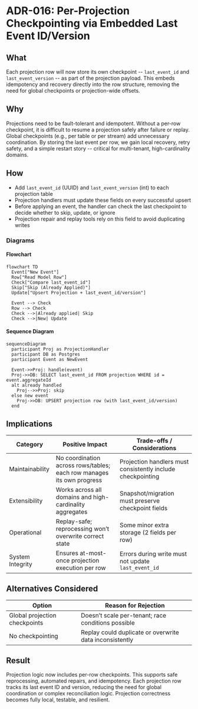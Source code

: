 # ADR-016: Per-Projection Checkpointing via Embedded Last Event ID/Version

## What

Each projection row will now store its own checkpoint -- `last_event_id` and `last_event_version` -- as part of the projection payload. This embeds idempotency and recovery directly into the row structure, removing the need for global checkpoints or projection-wide offsets.

## Why

Projections need to be fault-tolerant and idempotent. Without a per-row checkpoint, it is difficult to resume a projection safely after failure or replay. Global checkpoints (e.g., per table or per stream) add unnecessary coordination. By storing the last event per row, we gain local recovery, retry safety, and a simple restart story -- critical for multi-tenant, high-cardinality domains.

## How

* Add `last_event_id` (UUID) and `last_event_version` (int) to each projection table
* Projection handlers must update these fields on every successful upsert
* Before applying an event, the handler can check the last checkpoint to decide whether to skip, update, or ignore
* Projection repair and replay tools rely on this field to avoid duplicating writes

### Diagrams

#### Flowchart

```mermaid
flowchart TD
  Event["New Event"]
  Row["Read Model Row"]
  Check["Compare last_event_id"]
  Skip["Skip (Already Applied)"]
  Update["Upsert Projection + last_event_id/version"]

  Event --> Check
  Row --> Check
  Check -->|Already applied| Skip
  Check -->|New| Update
```

#### Sequence Diagram

```mermaid
sequenceDiagram
  participant Proj as ProjectionHandler
  participant DB as Postgres
  participant Event as NewEvent

  Event->>Proj: handle(event)
  Proj->>DB: SELECT last_event_id FROM projection WHERE id = event.aggregateId
  alt already handled
    Proj-->>Proj: skip
  else new event
    Proj->>DB: UPSERT projection row (with last_event_id/version)
  end
```

## Implications

| Category         | Positive Impact                                                       | Trade-offs / Considerations                                 |
| ---------------- | --------------------------------------------------------------------- | ----------------------------------------------------------- |
| Maintainability  | No coordination across rows/tables; each row manages its own progress | Projection handlers must consistently include checkpointing |
| Extensibility    | Works across all domains and high-cardinality aggregates              | Snapshot/migration must preserve checkpoint fields          |
| Operational      | Replay-safe; reprocessing won’t overwrite correct state               | Some minor extra storage (2 fields per row)                 |
| System Integrity | Ensures at-most-once projection execution per row                     | Errors during write must not update `last_event_id`         |

## Alternatives Considered

| Option                        | Reason for Rejection                                    |
| ----------------------------- | ------------------------------------------------------- |
| Global projection checkpoints | Doesn’t scale per-tenant; race conditions possible      |
| No checkpointing              | Replay could duplicate or overwrite data inconsistently |

## Result

Projection logic now includes per-row checkpoints. This supports safe reprocessing, automated repairs, and idempotency. Each projection row tracks its last event ID and version, reducing the need for global coordination or complex reconciliation logic. Projection correctness becomes fully local, testable, and resilient.
